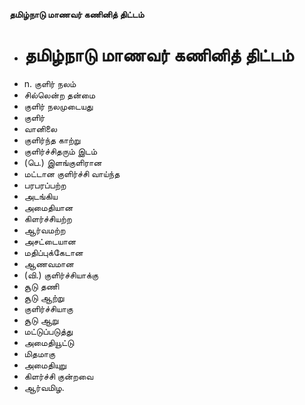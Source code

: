**தமிழ்நாடு மாணவர் கணினித் திட்டம்**
- # தமிழ்நாடு மாணவர் கணினித் திட்டம்
- n. குளிர் நலம்
- சில்லென்ற தன்மை
- குளிர் நலமுடையது
- குளிர்
- வானிலை
- குளிர்ந்த காற்று
- குளிர்ச்சிதரும் இடம்
- (பெ.) இளங்குளிரான
- மட்டான குளிர்ச்சி வாய்ந்த
- பரபரப்பற்ற
- அடங்கிய
- அமைதியான
- கிளர்ச்சியற்ற
- ஆர்வமற்ற
- அசட்டையான
- மதிப்புக்கேடான
- ஆணவமான
- (வி.) குளிர்ச்சியாக்கு
- சூடு தணி
- சூடு ஆற்று
- குளிர்ச்சியாகு
- சூடு ஆறு
- மட்டுப்படுத்து
- அமைதியூட்டு
- மிதமாகு
- அமைதியுறு
- கிளர்ச்சி குன்றவை
- ஆர்வமிழ.

